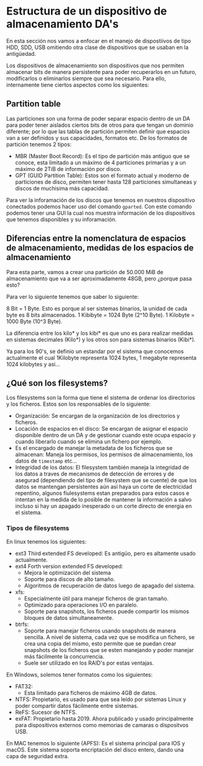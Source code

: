 # Estructura de un dispositivo de almacenamiento DA's

En esta sección nos vamos a enfocar en el manejo de dispostiivos de tipo HDD, SDD, USB omitiendo otra clase de dispositivos que se usaban en la antigüedad.

Los dispositivos de almacenamiento son dispositivos que nos permiten almacenar bits de manera persistente para poder recuperarlos en un futuro, modificarlos o eliminarlos siempre que sea necesario. Para ello, internamente tiene ciertos aspectos como los siguientes:

## Partition table

Las particiones son una forma de poder separar espacio dentro de un DA para poder tener aislados ciertos bits de otros para que tengan un dominio diferente; por lo que las tablas de partición permiten definir que espacios van a ser definidos y sus capacidades, formatos etc. De los formatos de partición tenemos 2 tipos:

- MBR (Master Boot Record): Es el tipo de partición más antiguo que se conoce, esta limitado a un máximo de 4 particiones primarias y a un máximo de 2TiB de información por disco.
- GPT (GUID Partition Table): Estos son el formato actual y moderno de particiones de disco, permiten tener hasta 128 particiones simultaneas y discos de muchisima más capacidad.

Para ver la inforamación de los discos que tenemos en nuestros dispositivo conectados podemos hacer uso del comando `gparted`. Con este comando podemos tener una GUI la cual nos muestra información de los dispositivos que tenemos disponibles y su inforamación.

## Diferencias entre la nomenclatura de espacios de almacenamiento, medidas de los espacios de almacenamiento

Para esta parte, vamos a crear una partición de 50.000 MiB de almacenamiento que va a ser aproximadamente 48GB, pero ¿porque pasa esto?

Para  ver lo siguiente tenemos que saber lo siguiente:

8 Bit = 1 Byte. Esto es porque al ser sistemas binarios, la unidad de cada byte es 8 bits almacenados.
1 Kibibyte = 1024 Byte (2^10 Byte).
1 Kilobyte = 1000 Byte (10^3 Byte).

La diferencia entre los kilo\* y los kibi\* es que uno es para realizar medidas en sistemas decimales (Kilo\*) y los otros son para sistemas binarios (Kibi\*).

Ya para los 90's, se definio un estandar por el sistema que conocemos actualmente el cual 1Kilobyte representa 1024 bytes, 1 megabyte representa 1024 kilobytes y asi...

## ¿Qué son los filesystems?

Los filesystems son la forma que tiene el sistema de ordenar los directorios y los ficheros. Estos son los responsables de lo siguiente:

- Organización: Se encargan de la organización de los directorios y ficheros.
- Locación de espacios en el disco: Se encargan de asignar el espacio disponible dentro de un DA y de gestionar cuando este ocupa espacio y cuando liberarlo cuando se elimina un fichero por ejemplo.
- Es el encargado de manejar la metadata de los ficheros que se almacenan: Maneja los permisos, los permisos de almacenamiento, los datos de `timestamp` etc...
- Integridad de los datos: El filesystem también maneja la integridad de los datos a traves de mecanismos de detección de errores y de asegurad (dependiendo del tipo de filesystem que se cuente) de que los datos se mantengan persistentes aún así haya un corte de electricidad repentino, algunos fiulesystems estan preparados para estos casos e intentan en la medida de lo posible de mantener la información a salvo incluso si hay un apagado inesperado o un corte directo de energia en el sistema.

### Tipos de filesystems

En linux tenemos los siguientes:
- ext3 Third extended FS developed: Es antigüo, pero es altamente usado actualmente.
- ext4 Forth version extended FS developed: 
	- Mejora le optimización del sistema
	- Soporte para discos de alto tamaño.
	- Algoritmos de recuperación de datos luego de apagado del sistema.
- xfs: 
	- Especialmente útil para manejar ficheros de gran tamaño.
	- Optimizado para operaciones I/O en paralelo.
	- Soporte para snapshots, los ficheros puede compartir los mismos bloques de datos simultaneamente.
- btrfs:
	- Soporte para manejar ficheros usando snapshots de manera sencilla. A nivel de sistema, cada vez que se modifica un fichero, se crea una copia del mismo, esto permite que se puedan crear snapshots de los ficheros que se esten manejando y poder manejar más fácilmente la concurrencia.
	- Suele ser utilizado en los RAID's por estas ventajas.

En Windows, solemos tener formatos como los siguientes:
- FAT32: 
	- Esta limitado para ficheros de máximo 4GB de datos.
- NTFS: Propietario, es usado para que sea leído por sistemas Linux y poder compartir datos fácilmente entre sistemas.
- ReFS: Sucesor de NTFS.
- exFAT: Propietario hasta 2019. Ahora publicado y usado principalmente para dispositivos externos como memorias de camaras o dispositvos USB.

En MAC tenemos lo siguiente (APFS):
Es el sistema principal para IOS y macOS. Este sistema soporta encriptación del disco entero, dando una capa de seguridad extra.
